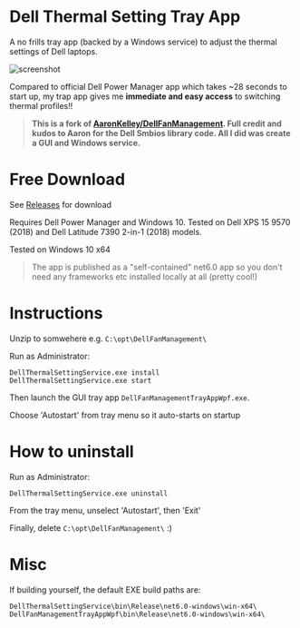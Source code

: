 # Dell Thermal Setting Tray App

A no frills tray app (backed by a Windows service) to adjust the thermal settings of Dell laptops.

![screenshot](https://user-images.githubusercontent.com/5162718/113504987-4e2eb080-957f-11eb-90f0-0f6d82a2732a.PNG)

Compared to official Dell Power Manager app which takes ~28 seconds to start up, my trap app gives me **immediate and easy access** to switching thermal profiles!!

> **This is a fork of [AaronKelley/DellFanManagement](https://github.com/AaronKelley/DellFanManagement). Full credit and kudos to Aaron for the Dell Smbios library code. All I did was create a GUI and Windows service.**

# Free Download

See [Releases](https://github.com/navhaxs/DellFanManagement/releases/) for download

Requires Dell Power Manager and Windows 10. Tested on Dell XPS 15 9570 (2018) and Dell Latitude 7390 2-in-1 (2018) models. 

Tested on Windows 10 x64

> The app is published as a "self-contained" net6.0 app so you don't need any frameworks etc installed locally at all (pretty cool!)

# Instructions

Unzip to somwehere e.g. `C:\opt\DellFanManagement\`

Run as Administrator:
```
DellThermalSettingService.exe install
DellThermalSettingService.exe start
```

Then launch the GUI tray app `DellFanManagementTrayAppWpf.exe`.

Choose 'Autostart' from tray menu so it auto-starts on startup

# How to uninstall

Run as Administrator:
```
DellThermalSettingService.exe uninstall
```

From the tray menu, unselect 'Autostart', then 'Exit'

Finally, delete `C:\opt\DellFanManagement\` :)

# Misc

If building yourself, the default EXE build paths are:

```
DellThermalSettingService\bin\Release\net6.0-windows\win-x64\
DellFanManagementTrayAppWpf\bin\Release\net6.0-windows\win-x64\
```